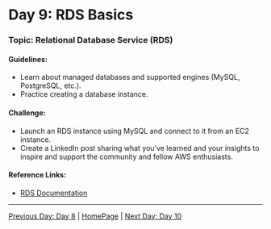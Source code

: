 # **Day 9: RDS Basics**

### Topic: Relational Database Service (RDS)

#### Guidelines:
- Learn about managed databases and supported engines (MySQL, PostgreSQL, etc.).
- Practice creating a database instance.

#### Challenge:
- Launch an RDS instance using MySQL and connect to it from an EC2 instance.
- Create a LinkedIn post sharing what you’ve learned and your insights to inspire and support the community and fellow AWS enthusiasts.

#### Reference Links:
- [RDS Documentation](https://docs.aws.amazon.com/rds)

---

[Previous Day: Day 8](../Day08/README.md) | [HomePage](../README.md) | [Next Day: Day 10](../Day10/README.md)
